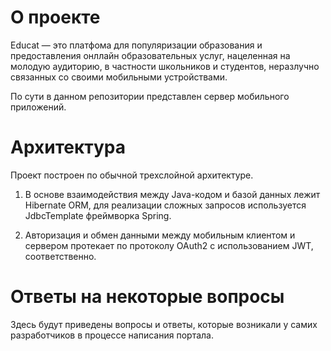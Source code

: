 # О проекте

Educat — это платфома для популяризации образования и предоставления онллайн 
образовательных услуг, нацеленная на молодую аудиторию, в частности школьников 
и студентов, неразлучно связанных со своими мобильными устройствами.

По сути в данном репозитории представлен сервер мобильного приложений.

# Архитектура

Проект построен по обычной трехслойной архитектуре.

1) В основе взаимодействия между Java-кодом и базой данных лежит Hibernate ORM, для реализации 
сложных запросов используется JdbcTemplate фреймворка Spring.

5) Авторизация и обмен данными между мобильным клиентом и сервером протекает по протоколу OAuth2 с использованием JWT, соответственно.

# Ответы на некоторые вопросы
Здесь будут приведены вопросы и ответы, которые возникали у самих разработчиков
в процессе написания портала.